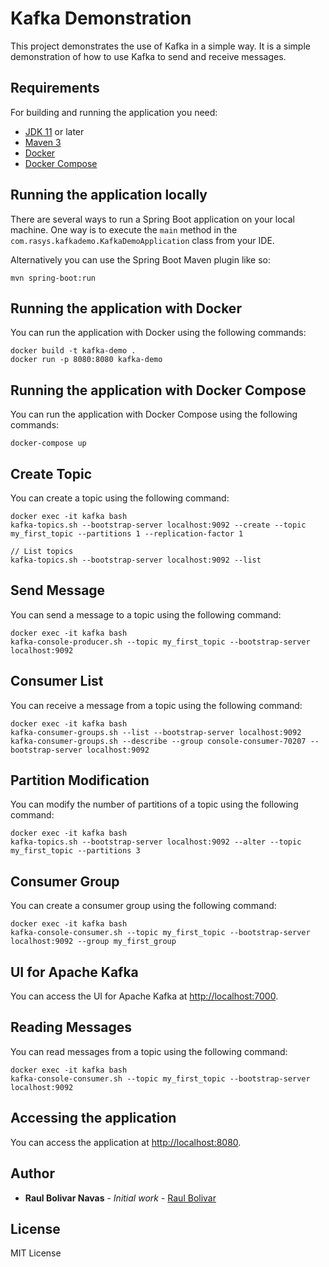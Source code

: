 # Kafka Demonstration

This project demonstrates the use of Kafka in a simple way. It is a simple demonstration of how to use Kafka to send and receive messages.

## Requirements

For building and running the application you need:

- [JDK 11](https://www.oracle.com/java/technologies/javase-jdk11-downloads.html) or later
- [Maven 3](https://maven.apache.org)
- [Docker](https://www.docker.com/products/docker-desktop)
- [Docker Compose](https://docs.docker.com/compose/install/)


## Running the application locally

There are several ways to run a Spring Boot application on your local machine. One way is to execute the `main` method in the `com.rasys.kafkademo.KafkaDemoApplication` class from your IDE.

Alternatively you can use the Spring Boot Maven plugin like so:

```shell
mvn spring-boot:run
```

## Running the application with Docker

You can run the application with Docker using the following commands:

```shell
docker build -t kafka-demo .
docker run -p 8080:8080 kafka-demo
```

## Running the application with Docker Compose

You can run the application with Docker Compose using the following commands:

```shell
docker-compose up
```

## Create Topic

You can create a topic using the following command:

```shell
docker exec -it kafka bash
kafka-topics.sh --bootstrap-server localhost:9092 --create --topic my_first_topic --partitions 1 --replication-factor 1

// List topics
kafka-topics.sh --bootstrap-server localhost:9092 --list
```

## Send Message

You can send a message to a topic using the following command:

```shell
docker exec -it kafka bash
kafka-console-producer.sh --topic my_first_topic --bootstrap-server localhost:9092
```

## Consumer List

You can receive a message from a topic using the following command:

```shell
docker exec -it kafka bash
kafka-consumer-groups.sh --list --bootstrap-server localhost:9092
kafka-consumer-groups.sh --describe --group console-consumer-70207 --bootstrap-server localhost:9092
```

## Partition Modification

You can modify the number of partitions of a topic using the following command:

```shell
docker exec -it kafka bash
kafka-topics.sh --bootstrap-server localhost:9092 --alter --topic my_first_topic --partitions 3
```

## Consumer Group

You can create a consumer group using the following command:

```shell
docker exec -it kafka bash
kafka-console-consumer.sh --topic my_first_topic --bootstrap-server localhost:9092 --group my_first_group
```

## UI for Apache Kafka

You can access the UI for Apache Kafka at [http://localhost:7000](http://localhost:7000).


## Reading Messages

You can read messages from a topic using the following command:

```shell
docker exec -it kafka bash
kafka-console-consumer.sh --topic my_first_topic --bootstrap-server localhost:9092
```

## Accessing the application

You can access the application at [http://localhost:8080](http://localhost:8080).

## Author

* **Raul Bolivar Navas** - *Initial work* - [Raul Bolivar]()

## License
MIT License